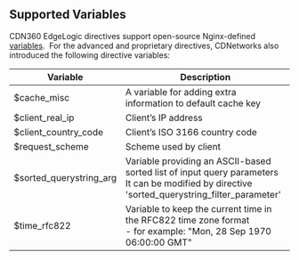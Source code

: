 ## Supported Variables

CDN360 EdgeLogic directives support open-source Nginx-defined [variables](http://nginx.org/en/docs/varindex.html).  For the advanced and proprietary directives, CDNetworks also introduced the following directive variables:

| **Variable** | **Description** |
| ---- | ---- |
| $cache_misc | A variable for adding extra information to default cache key |
| $client_real_ip | Client’s IP address |
| $client_country_code | Client’s ISO 3166 country code |
| $request_scheme | Scheme used by client |
| $sorted_querystring_arg | Variable providing an ASCII-based sorted list of input query parameters <br> It can be modified by directive 'sorted_querystring_filter_parameter' |
| $time_rfc822 | Variable to keep the current time in the RFC822 time zone format <br> - for example: "Mon, 28 Sep 1970 06:00:00 GMT" |
